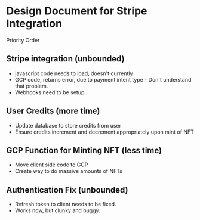 # Design Document for Stripe Integration

Priority Order

## Stripe integration (unbounded)
- javascript code needs to load, doesn't currently
- GCP code, returns error, due to payment intent type - Don't understand that problem.
- Webhooks need to be setup

## User Credits (more time)
- Update database to store credits from user
- Ensure credits increment and decrement appropriately upon mint of NFT

## GCP Function for Minting NFT (less time)
- Move client side code to GCP
- Create way to do massive amounts of NFTs

## Authentication Fix (unbounded)
- Refresh token to client needs to be fixed.
- Works now, but clunky and buggy.